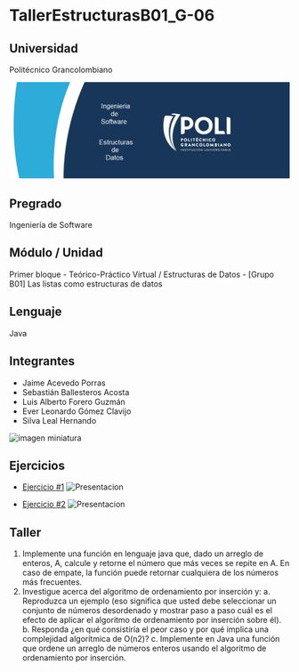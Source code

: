 # TallerEstructurasB01_G-06

## Universidad
Politécnico Grancolombiano

![Presentacion](Presentacion.png)

## Pregrado
Ingeniería de Software

## Módulo / Unidad
Primer bloque - Teórico-Práctico Virtual / Estructuras de Datos - [Grupo B01]
Las listas como estructuras de datos

## Lenguaje
Java

## Integrantes
- Jaime Acevedo Porras
- Sebastián Ballesteros Acosta
- Luis Alberto Forero Guzmán
- Ever Leonardo Gómez Clavijo
- Silva Leal Hernando

![imagen miniatura](https://juncotic.com/wp-content/uploads/2016/10/thumbnail.png)

## Ejercicios
- [Ejercicio #1](https://replit.com/@hernandosilval/Estructuras-Esc3)
![Presentacion](ejercicio31.png)

- [Ejercicio #2](https://replit.com/@hernandosilval/Estructuras-Esc3-intentoinsercion)
![Presentacion](ejercicio32.png)

## Taller
1. Implemente una función en lenguaje java que, dado un arreglo de enteros, A, calcule y retorne el número que más veces se repite en A. En caso de empate, la función puede retornar cualquiera de los números más frecuentes.
2. Investigue acerca del algoritmo de ordenamiento por inserción y:
    a. Reproduzca un ejemplo (eso significa que usted debe seleccionar un conjunto de números desordenado y mostrar paso a paso cuál es el efecto de aplicar el algoritmo de ordenamiento por inserción sobre él).
    b. Responda ¿en qué consistiría el peor caso y por qué implica una complejidad algorítmica de O(n2)?
    c. Implemente en Java una función que ordene un arreglo de números enteros usando el algoritmo de ordenamiento por inserción.
    
